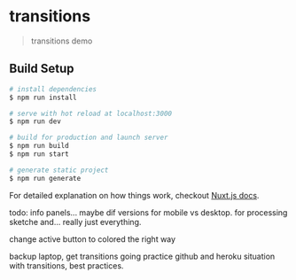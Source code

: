 # transitions

> transitions demo

## Build Setup

``` bash
# install dependencies
$ npm run install

# serve with hot reload at localhost:3000
$ npm run dev

# build for production and launch server
$ npm run build
$ npm run start

# generate static project
$ npm run generate
```

For detailed explanation on how things work, checkout [Nuxt.js docs](https://nuxtjs.org).

todo:
info panels... maybe dif versions for mobile vs desktop. for processing  sketche and... really just everything.

change active button to colored the right way

backup laptop, get transitions going
practice github and heroku situation with transitions, best practices.